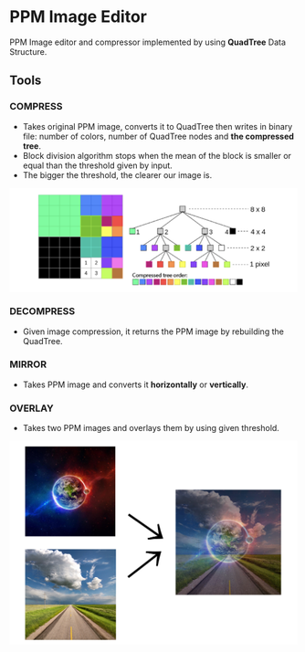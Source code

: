 # PPM Image Editor
PPM Image editor and compressor implemented by using **QuadTree** Data Structure. 

## Tools
  ### COMPRESS
   - Takes original PPM image, converts it to QuadTree then writes in binary file: number of colors, number of QuadTree nodes and **the compressed tree**.
   - Block division algorithm stops when the mean of the block is smaller or equal than the threshold given by input.
   - The bigger the threshold, the clearer our image is.
   
   <img src = "quadtree_example.jpg" align="center" />

 ### DECOMPRESS
   - Given image compression, it returns the PPM image by rebuilding the QuadTree.
   
 ### MIRROR
   - Takes PPM image and converts it **horizontally** or **vertically**.
   
 ### OVERLAY
   - Takes two PPM images and overlays them by using given threshold.
   
   <img src = "overlay_example.JPEG" align="center" />
